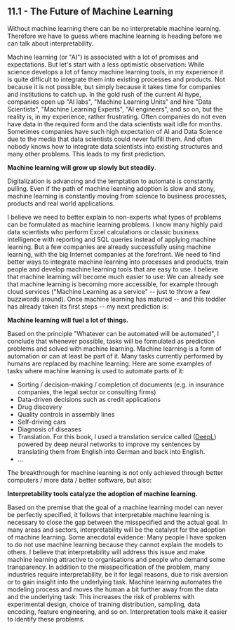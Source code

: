## 11.1 - The Future of Machine Learning

Without machine learning there can be no interpretable machine learning.
Therefore we have to guess where machine learning is heading before we can talk about interpretability.

Machine learning (or "AI") is associated with a lot of promises and expectations.
But let's start with a less optimistic observation:
While science develops a lot of fancy machine learning tools, in my experience it is quite difficult to integrate them into existing processes and products.
Not because it is not possible, but simply because it takes time for companies and institutions to catch up. 
In the gold rush of the current AI hype, companies open up "AI labs", "Machine Learning Units" and hire "Data Scientists", "Machine Learning Experts", "AI engineers", and so on, but the reality is, in my experience, rather frustrating.
Often companies do not even have data in the required form and the data scientists wait idle for months.
Sometimes companies have such high expectation of AI and Data Science due to the media that data scientists could never fulfill them.
And often nobody knows how to integrate data scientists into existing structures and many other problems.
This leads to my first prediction.

**Machine learning will grow up slowly but steadily**.

Digitalization is advancing and the temptation to automate is constantly pulling.
Even if the path of machine learning adoption is slow and stony, machine learning is constantly moving from science to business processes, products and real world applications.

I believe we need to better explain to non-experts what types of problems can be formulated as machine learning problems.
I know many highly paid data scientists who perform Excel calculations or classic business intelligence with reporting and SQL queries instead of applying machine learning.
But a few companies are already successfully using machine learning, with the big Internet companies at the forefront. 
We need to find better ways to integrate machine learning into processes and products, train people and develop machine learning tools that are easy to use.
I believe that  machine learning will become much easier to use: 
We can already see that machine learning is becoming more accessible, for example through cloud services ("Machine Learning as a service" -- just to throw a few buzzwords around).
Once machine learning has matured -- and this toddler has already taken its first steps -- my next prediction is:

**Machine learning will fuel a lot of things.**

Based on the principle "Whatever can be automated will be automated", I conclude that whenever possible, 
tasks will be formulated as prediction problems and solved with machine learning. 
Machine learning is a form of automation or can at least be part of it.
Many tasks currently performed by humans are replaced by machine learning. 
Here are some examples of tasks where machine learning is used to automate parts of it:

- Sorting / decision-making / completion of documents (e.g. in insurance companies, the legal sector or consulting firms)
- Data-driven decisions such as credit applications
- Drug discovery
- Quality controls in assembly lines
- Self-driving cars
- Diagnosis of diseases
- Translation. For this book, I used a translation service called ([DeepL](https://deepl.com)) powered by deep neural networks to improve my sentences by translating them from English into German and back into English. 
- ...

The breakthrough for machine learning is not only achieved through better computers / more data / better software, but also:

**Interpretability tools catalyze the adoption of machine learning.**

Based on the premise that the goal of a machine learning model can never be perfectly specified, it follows that interpretable machine learning is necessary to close the gap between the misspecified and the actual goal. 
In many areas and sectors, interpretability will be the catalyst for the adoption of machine learning. 
Some anecdotal evidence:
Many people I have spoken to do not use machine learning because they cannot explain the models to others. 
I believe that interpretability will address this issue and make machine learning attractive to organisations and people who demand some transparency.
In addition to the misspecification of the problem, many industries require interpretability, be it for legal reasons, due to risk aversion or to gain insight into the underlying task.
Machine learning automates the modeling process and moves the human a bit further away from the data and the underlying task: 
This increases the risk of problems with experimental design, choice of training distribution, sampling, data encoding, feature engineering, and so on.
Interpretation tools make it easier to identify these problems.
